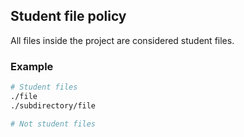## Student file policy

All files inside the project are considered student files.

### Example

```bash
# Student files
./file
./subdirectory/file

# Not student files
```
